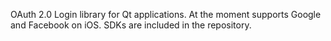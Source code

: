 OAuth 2.0 Login library for Qt applications. At the moment supports Google and Facebook on iOS. SDKs are included in the repository.